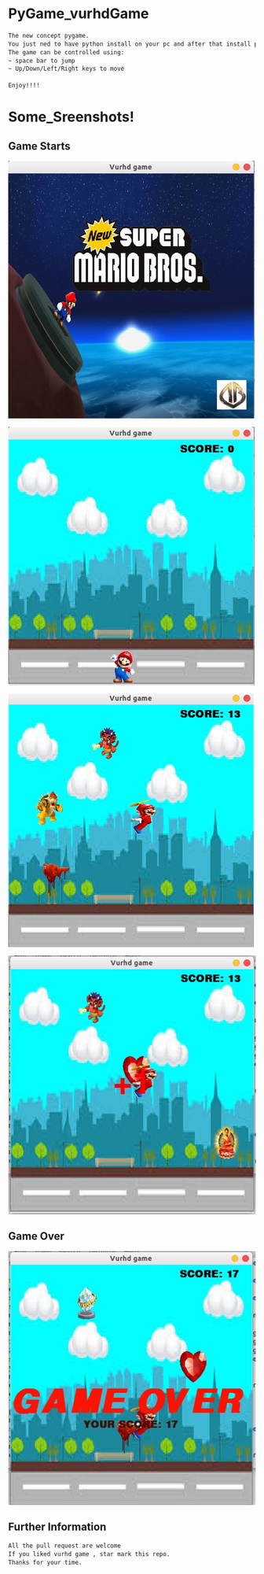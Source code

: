 # PyGame_vurhdGame
```bash
The new concept pygame.
You just ned to have python install on your pc and after that install pygame library of python.
The game can be controlled using:
~ space bar to jump
~ Up/Down/Left/Right keys to move

Enjoy!!!!
```
# Some_Sreenshots!

## Game Starts
![](https://github.com/bansal-dhruv/PyGame_vurhdGame/blob/master/Game_sample/start_page.jpeg)

![](https://github.com/bansal-dhruv/PyGame_vurhdGame/blob/master/Game_sample/1.jpeg)

![](https://github.com/bansal-dhruv/PyGame_vurhdGame/blob/master/Game_sample/2.jpeg)

![](https://github.com/bansal-dhruv/PyGame_vurhdGame/blob/master/Game_sample/3.jpeg)

## Game Over
![](https://github.com/bansal-dhruv/PyGame_vurhdGame/blob/master/Game_sample/game_over.jpeg)

## Further Information
```bash
All the pull request are welcome
If you liked vurhd game , star mark this repo.
Thanks for your time.
```
